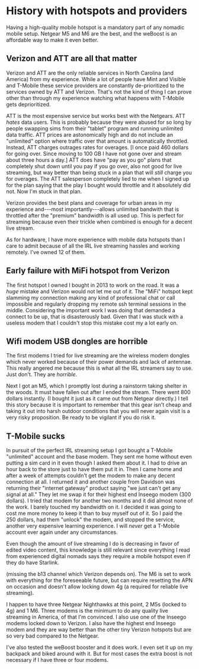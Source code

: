 # History with hotspots and providers


Having a high-quality mobile hotspot is a mandatory part of any nomadic mobile setup. Netgear M5 and M6 are the best, and the weBoost is an affordable way to make it even better.

## Verizon and ATT are all that matter

Verizon and ATT are the only reliable services in North Carolina (and America) from my experience. While a lot of people have Mint and Visible and T-Mobile these service providers are constantly de-prioritized to the services owned by ATT and Verizon. That's not the kind of thing I can prove other than through my experience watching what happens with T-Mobile gets deprioritized. 

ATT is the most expensive service but works best with the Netgears. ATT *hates* data users. This is probably because they were abused for so long by people swapping sims from their "tablet" program and running unlimited data traffic. ATT prices are astonomically high and do not include an "unlimited" option where traffic over that amount is automatically throttled. Instead, ATT charges outrages rates for overages. [I once paid 460 dollars for going over. Since moving to 100 GB I have not gone over and stream about three hours a day.] ATT does have "pay as you go" plans that completely shut down until you pay if you go over, also not good for live streaming, but way better than being stuck in a plan that will *still* charge you for overages. The ATT salesperson completely lied to me when I signed up for the plan saying that the play I bought would throttle and it absolutely did not. Now I'm stuck in that plan.

Verizon provides the best plans and coverage for urban areas in my experience and---most importantly---allows unlimited bandwith that is throttled after the "premium" bandwidth is all used up. This is perfect for streaming because even their trickle when combined is enough for a decent live stream.

As for hardware, I have more experience with mobile data hotspots than I care to admit because of all the IRL live streaming hassles and working remotely. I've owned 12 of them. 

## Early failure with MiFi hotspot from Verizon

The first hotspot I owned I bought in 2013 to work on the road. It was a *huge* mistake and Verizon would not let me out of it. The "MiFi" hotspot kept slamming my connection making any kind of professional chat or call impossible and regularly dropping my remote ssh terminal sessions in the middle. Considering the important work I was doing that demanded a connect to be up, that is disasterously bad. Given that I was stuck with a useless modem that I couldn't stop this mistake cost my a lot early on.

## Wifi modem USB dongles are horrible

The first modems I tried for live streaming are the wireless modem dongles which never worked because of their power demands and lack of antennae. This really angered me because this is what all the IRL streamers say to use. Just don't. They are *horrible*.

Next I got an M5, which I promptly lost during a rainstorm taking shelter in the woods. It must have fallen out after I ended the stream. There went 800 dollars instantly. (I bought it just as it came out from Netgear directly.) I tell this story because it is important to remember that this gear isn't cheap and taking it out into harsh outdoor conditions that you will never again visit is a very risky proposition. Be ready to be vigilant if you do risk it.

## T-Mobile sucks

In pursuit of the perfect IRL streaming setup I got bought a T-Mobile "unlimited" account and the base modem. They sent me home without even putting a sim card in it even though I asked them about it. I had to drive an hour back to the store just to have them put it in. Then I came home and after a week of attempts couldn't get the modem to make any decent connection at all. I returned it and another couple from Davidson was returning their "internet gateway" product saying "we just can't get any signal at all." They let me swap it for their highest end Inseego modem (300 dollars). I tried that modem for another two months and it did almost none of the work. I barely touched my bandwidth on it. I decided it was going to cost me more money to keep it than to buy myself out of it. So I paid the 250 dollars, had them "unlock" the modem, and stopped the service, another very expensive learning experience. I will *never* get a T-Mobile account ever again under any circumstances.


Even though the amount of live streaming I do is decreasing in favor of edited video content, this knowledge is still relevant since everything I read from experienced digital nomads says they require a mobile hotspot even if they do have Starlink. 

 (missing the b13 channel which Verizon depends on). The M6 is set to work with everything for the foreseeable future, but can require resetting the APN on occasion and doesn't allow locking down 4g (a required for reliable live streaming).

I happen to have three Netgear Nighthawks at this point, 2 M5s (locked to 4g) and 1 M6. Three modems is the minimum to do any quality live streaming in America, of that I'm convinced. I also use one of the Inseego modems locked down to Verizon. I also have the highest end Inseego modem and they are way better than the other tiny Verizon hotspots but are so very bad compared to the Netgear.

I've also tested the weBoost booster and it does work. I even set it up on my backpack and biked around with it. But for most cases the extra boost is not necessary if I have three or four modems.

